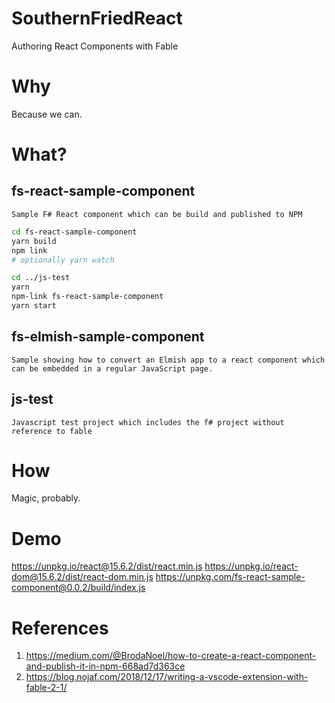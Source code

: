 # SouthernFriedReact
Authoring React Components with Fable

# Why

Because we can.

# What?

## fs-react-sample-component

    Sample F# React component which can be build and published to NPM

```bash
cd fs-react-sample-component
yarn build
npm link
# optionally yarn watch

cd ../js-test
yarn
npm-link fs-react-sample-component
yarn start
```

## fs-elmish-sample-component
    Sample showing how to convert an Elmish app to a react component which can be embedded in a regular JavaScript page.
        
## js-test

    Javascript test project which includes the f# project without reference to fable


# How

 Magic, probably.

# Demo

https://unpkg.io/react@15.6.2/dist/react.min.js
https://unpkg.io/react-dom@15.6.2/dist/react-dom.min.js
https://unpkg.com/fs-react-sample-component@0.0.2/build/index.js


# References

1. https://medium.com/@BrodaNoel/how-to-create-a-react-component-and-publish-it-in-npm-668ad7d363ce
2. https://blog.nojaf.com/2018/12/17/writing-a-vscode-extension-with-fable-2-1/
